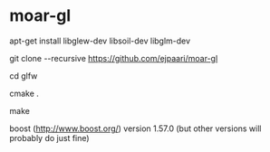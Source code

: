 # moar-gl
apt-get install libglew-dev libsoil-dev libglm-dev

git clone --recursive https://github.com/ejpaari/moar-gl

cd glfw

cmake .

make

boost (http://www.boost.org/) version 1.57.0 (but other versions will probably do just fine)

